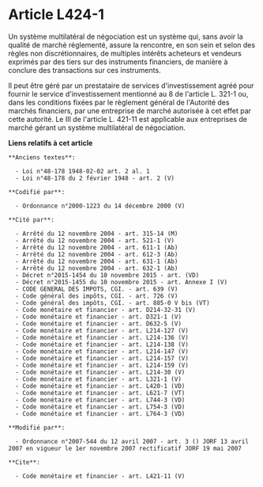 # Article L424-1

Un système multilatéral de négociation est un système qui, sans avoir la qualité de marché réglementé, assure la rencontre,
en son sein et selon des règles non discrétionnaires, de multiples intérêts acheteurs et vendeurs exprimés par des tiers sur
des instruments financiers, de manière à conclure des transactions sur ces instruments. 

Il peut être géré par un prestataire de services d'investissement agréé pour fournir le service d'investissement mentionné au
8 de l'article L. 321-1 ou, dans les conditions fixées par le règlement général de l'Autorité des marchés financiers, par une
entreprise de marché autorisée à cet effet par cette autorité. Le III de l'article L. 421-11 est applicable aux entreprises
de marché gérant un système multilatéral de négociation.

**Liens relatifs à cet article**

	**Anciens textes**:

	  - Loi n°48-178 1948-02-02 art. 2 al. 1
	  - Loi n°48-178 du 2 février 1948 - art. 2 (V)

	**Codifié par**:

	  - Ordonnance n°2000-1223 du 14 décembre 2000 (V)

	**Cité par**:

	  - Arrêté du 12 novembre 2004 - art. 315-14 (M)
	  - Arrêté du 12 novembre 2004 - art. 521-1 (V)
	  - Arrêté du 12 novembre 2004 - art. 611-1 (Ab)
	  - Arrêté du 12 novembre 2004 - art. 612-3 (Ab)
	  - Arrêté du 12 novembre 2004 - art. 631-1 (Ab)
	  - Arrêté du 12 novembre 2004 - art. 632-1 (Ab)
	  - Décret n°2015-1454 du 10 novembre 2015 - art. (VD)
	  - Décret n°2015-1455 du 10 novembre 2015 - art. Annexe I (V)
	  - CODE GENERAL DES IMPOTS, CGI. - art. 639 (V)
	  - Code général des impôts, CGI. - art. 726 (V)
	  - Code général des impôts, CGI. - art. 885-0 V bis (VT)
	  - Code monétaire et financier - art. D214-32-31 (V)
	  - Code monétaire et financier - art. D321-1 (V)
	  - Code monétaire et financier - art. D632-5 (V)
	  - Code monétaire et financier - art. L214-127 (V)
	  - Code monétaire et financier - art. L214-136 (V)
	  - Code monétaire et financier - art. L214-138 (V)
	  - Code monétaire et financier - art. L214-147 (V)
	  - Code monétaire et financier - art. L214-157 (V)
	  - Code monétaire et financier - art. L214-159 (V)
	  - Code monétaire et financier - art. L214-30 (V)
	  - Code monétaire et financier - art. L321-1 (V)
	  - Code monétaire et financier - art. L420-1 (VD)
	  - Code monétaire et financier - art. L621-7 (VT)
	  - Code monétaire et financier - art. L744-3 (VD)
	  - Code monétaire et financier - art. L754-3 (VD)
	  - Code monétaire et financier - art. L764-3 (VD)

	**Modifié par**:

	  - Ordonnance n°2007-544 du 12 avril 2007 - art. 3 () JORF 13 avril 2007 en vigueur le 1er novembre 2007 rectificatif JORF 19 mai 2007

	**Cite**:

	  - Code monétaire et financier - art. L421-11 (V)
